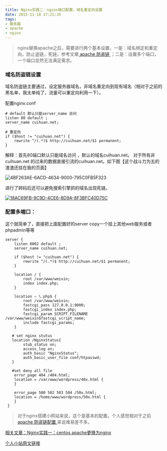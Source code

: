 ```yaml
---
title: Nginx实践二：nginx端口配置，域名重定向设置 
date: 2015-11-18 17:21:35
tags: 
- 服务器
- apache
- nginx
---
```


> nginx替换apache之后，需要进行两个基本设置，一是：域名绑定和重定向，防止盗链，死链，参考文章[ apache 防盗链 ](http://cuihuan.net/?p=154)；二是：设置多个端口，一个端口显然无法满足需求。

### 域名防盗链设置
域名防盗链主要通过，设定服务器域名，非域名重定向到现有域名（相对于之前的黑名单，我太单纯了，流量可以重定向利用一下）。

配置nginx.conf

```
# default 默认只能server_name 访问
listen 80 default ;
server_name cuihuan.net;

# 重定向
if ($host != "cuihuan.net") {
    rewrite ^/(.*)$ http://cuihuan.net/$1 permanent;
}
```

解释：首先80端口默认只能域名访问 ，默认的域名cuihuan.net。 对于所有非cuihuan.net 的过来的数据直接引流的cuihuan.net。如下图【这个战斗力为五的渣渣还挂在我的页面】

![4BF263AE-6ACD-4634-9000-795C0FB5F323](http://cuihuan.net/wp-content/uploads/2015/11/4BF263AE-6ACD-4634-9000-795C0FB5F323-1024x851.png)

进行了转码后还可以避免搜索引擎抓的域名出现死链。

[![18AC69FB-9C9D-4CE6-8D9A-8F3BFC40D75C](http://cuihuan.net/wp-content/uploads/2015/11/18AC69FB-9C9D-4CE6-8D9A-8F3BFC40D75C-1024x467.png)](http://cuihuan.net/wp-content/uploads/2015/11/18AC69FB-9C9D-4CE6-8D9A-8F3BFC40D75C.png)

### 配置多端口：
 这个就简单了，直接把上面配置好的server copy一个挂上其他web服务或者phpadmin等等
```
server {
    listen 8002 default ;
    server_name cuihuan.net;

    if ($host != "cuihuan.net") {
        rewrite ^/(.*)$ http://cuihuan.net/$1 permanent;
    }

    location / {
        root /var/www/weixin;
        index index.php;
    }

    location ~ \.php$ {
        root /var/www/weixin;
        fastcgi_pass 127.0.0.1:9000;
        fastcgi_index index.php;
        fastcgi_param SCRIPT_FILENAME /var/www/weixin$fastcgi_script_name;
        include fastcgi_params;
    }

   # set nginx stutus
   location /NginxStatus{
        stub_status on;
        access_log on;
        auth_basic "NginxStatus";
        auth_basic_user_file conf/htpasswd;
   }

   #set deny all file
    error_page 404 /404.html;
    location = /var/www/wordpress/40x.html {
    }

    error_page 500 502 503 504 /50x.html;
    location = /home/www/wordpress/50x.html {
    }
 }
```

> 对于nginx搭建小网站来说，这个是基本的配置。个人感觉相对于之前[ apache 防盗链配置 ](http://cuihuan.net/?p=154)来说难易差不多。

 [ 相关文章：Nginx实践一：centos apache更换为nginx ](http://cuihuan.net/?p=225)

[ 个人小站原文链接 ](http://cuihuan.net/?p=241)
